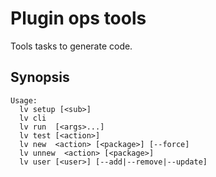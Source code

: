 # Plugin ops tools

Tools tasks to generate code.

## Synopsis

```text
Usage:
  lv setup [<sub>]
  lv cli
  lv run  [<args>...]
  lv test [<action>]
  lv new  <action> [<package>] [--force]
  lv unnew  <action> [<package>]
  lv user [<user>] [--add|--remove|--update]
```

